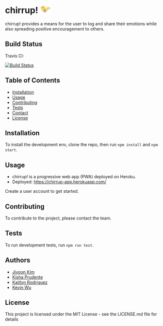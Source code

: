 # chirrup! <img src='./client/src/assets/chirpy.svg' alt='Chirpy' width='35' height='30'> 

chirrup! provides a means for the user to log and share their emotions while also spreading positive encouragement to others.

## Build Status

Travis CI:  
  
[![Build Status](https://travis-ci.com/kishaprudente/madagascar.svg?branch=master)](https://travis-ci.com/kishaprudente/madagascar)

## Table of Contents

- [Installation](#installation)
- [Usage](#usage)
- [Contributing](#contributing)
- [Tests](#tests)
- [Contact](#contact)
- [License](#license)

## Installation

To install the development env, clone the repo, then run `npm install` and `npm start`.

## Usage

- chirrup! is a progressive web app (PWA) deployed on Heroku.
- Deployed: https://chirrup-app.herokuapp.com/

Create a user account to get started.

## Contributing

To contribute to the project, please contact the team.

## Tests

To run development tests, run `npm run test`.

## Authors

 - [Jiyoon Kim](https://github.com/jiyoon9886)
 - [Kisha Prudente](https://github.com/kishaprudente)
 - [Kaitlyn Rodriguez](https://github.com/Kaitlyn-Lynette)
 - [Kevin Wu](https://github.com/kevkevwuhoo)


## License 

This project is licensed under the MIT License - see the LICENSE.md file for details